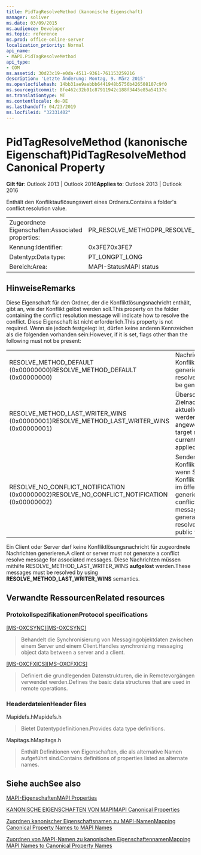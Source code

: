 ```yaml
---
title: PidTagResolveMethod (kanonische Eigenschaft)
manager: soliver
ms.date: 03/09/2015
ms.audience: Developer
ms.topic: reference
ms.prod: office-online-server
localization_priority: Normal
api_name:
- MAPI.PidTagResolveMethod
api_type:
- COM
ms.assetid: 30d23c19-e0da-4511-9361-761153259216
description: 'Letzte Änderung: Montag, 9. März 2015'
ms.openlocfilehash: 14bb31ae9aebbb6441948b5756b426508107c9f0
ms.sourcegitcommit: 8fe462c32b91c87911942c188f3445e85a54137c
ms.translationtype: MT
ms.contentlocale: de-DE
ms.lasthandoff: 04/23/2019
ms.locfileid: "32331402"
---
```

# <a name="pidtagresolvemethod-canonical-property"></a><span data-ttu-id="5e5fa-103">PidTagResolveMethod (kanonische Eigenschaft)</span><span class="sxs-lookup"><span data-stu-id="5e5fa-103">PidTagResolveMethod Canonical Property</span></span>

  
  
<span data-ttu-id="5e5fa-104">**Gilt für**: Outlook 2013 | Outlook 2016</span><span class="sxs-lookup"><span data-stu-id="5e5fa-104">**Applies to**: Outlook 2013 | Outlook 2016</span></span> 
  
<span data-ttu-id="5e5fa-105">Enthält den Konfliktauflösungswert eines Ordners.</span><span class="sxs-lookup"><span data-stu-id="5e5fa-105">Contains a folder's conflict resolution value.</span></span>
  
|||
|:-----|:-----|
|<span data-ttu-id="5e5fa-106">Zugeordnete Eigenschaften:</span><span class="sxs-lookup"><span data-stu-id="5e5fa-106">Associated properties:</span></span>  <br/> |<span data-ttu-id="5e5fa-107">PR_RESOLVE_METHOD</span><span class="sxs-lookup"><span data-stu-id="5e5fa-107">PR_RESOLVE_METHOD</span></span>  <br/> |
|<span data-ttu-id="5e5fa-108">Kennung:</span><span class="sxs-lookup"><span data-stu-id="5e5fa-108">Identifier:</span></span>  <br/> |<span data-ttu-id="5e5fa-109">0x3FE7</span><span class="sxs-lookup"><span data-stu-id="5e5fa-109">0x3FE7</span></span>  <br/> |
|<span data-ttu-id="5e5fa-110">Datentyp:</span><span class="sxs-lookup"><span data-stu-id="5e5fa-110">Data type:</span></span>  <br/> |<span data-ttu-id="5e5fa-111">PT_LONG</span><span class="sxs-lookup"><span data-stu-id="5e5fa-111">PT_LONG</span></span>  <br/> |
|<span data-ttu-id="5e5fa-112">Bereich:</span><span class="sxs-lookup"><span data-stu-id="5e5fa-112">Area:</span></span>  <br/> |<span data-ttu-id="5e5fa-113">MAPI-Status</span><span class="sxs-lookup"><span data-stu-id="5e5fa-113">MAPI status</span></span>  <br/> |
   
## <a name="remarks"></a><span data-ttu-id="5e5fa-114">Hinweise</span><span class="sxs-lookup"><span data-stu-id="5e5fa-114">Remarks</span></span>

<span data-ttu-id="5e5fa-115">Diese Eigenschaft für den Ordner, der die Konfliktlösungsnachricht enthält, gibt an, wie der Konflikt gelöst werden soll.</span><span class="sxs-lookup"><span data-stu-id="5e5fa-115">This property on the folder containing the conflict resolution message will indicate how to resolve the conflict.</span></span> <span data-ttu-id="5e5fa-116">Diese Eigenschaft ist nicht erforderlich.</span><span class="sxs-lookup"><span data-stu-id="5e5fa-116">This property is not required.</span></span> <span data-ttu-id="5e5fa-117">Wenn sie jedoch festgelegt ist, dürfen keine anderen Kennzeichen als die folgenden vorhanden sein:</span><span class="sxs-lookup"><span data-stu-id="5e5fa-117">However, if it is set, flags other than the following must not be present:</span></span>
  
|||
|:-----|:-----|
|<span data-ttu-id="5e5fa-118">RESOLVE_METHOD_DEFAULT (0x00000000)</span><span class="sxs-lookup"><span data-stu-id="5e5fa-118">RESOLVE_METHOD_DEFAULT (0x00000000)</span></span>  <br/> |<span data-ttu-id="5e5fa-119">Nachricht zur Konfliktlösung sollte generiert werden.</span><span class="sxs-lookup"><span data-stu-id="5e5fa-119">Conflict resolve message should be generated.</span></span>  <br/> |
|<span data-ttu-id="5e5fa-120">RESOLVE_METHOD_LAST_WRITER_WINS (0x00000001)</span><span class="sxs-lookup"><span data-stu-id="5e5fa-120">RESOLVE_METHOD_LAST_WRITER_WINS (0x00000001)</span></span>  <br/> |<span data-ttu-id="5e5fa-121">Überschreiben Sie die Zielnachricht, und aktuelle Änderungen werden angewendet.</span><span class="sxs-lookup"><span data-stu-id="5e5fa-121">Overwrite target message with current changes being applied.</span></span>  <br/> |
|<span data-ttu-id="5e5fa-122">RESOLVE_NO_CONFLICT_NOTIFICATION (0x00000002)</span><span class="sxs-lookup"><span data-stu-id="5e5fa-122">RESOLVE_NO_CONFLICT_NOTIFICATION (0x00000002)</span></span>  <br/> |<span data-ttu-id="5e5fa-123">Senden Sie keine Konfliktbenachrichtigung, wenn Sie eine Konfliktlösungsnachricht im öffentlichen Ordner generieren.</span><span class="sxs-lookup"><span data-stu-id="5e5fa-123">Do not send conflict notification message when generating conflict resolve message in public folder.</span></span>  <br/> |
   
<span data-ttu-id="5e5fa-124">Ein Client oder Server darf keine Konfliktlösungsnachricht für zugeordnete Nachrichten generieren.</span><span class="sxs-lookup"><span data-stu-id="5e5fa-124">A client or server must not generate a conflict resolve message for associated messages.</span></span> <span data-ttu-id="5e5fa-125">Diese Nachrichten müssen mithilfe RESOLVE_METHOD_LAST_WRITER_WINS **aufgelöst** werden.</span><span class="sxs-lookup"><span data-stu-id="5e5fa-125">These messages must be resolved by using **RESOLVE_METHOD_LAST_WRITER_WINS** semantics.</span></span> 
  
## <a name="related-resources"></a><span data-ttu-id="5e5fa-126">Verwandte Ressourcen</span><span class="sxs-lookup"><span data-stu-id="5e5fa-126">Related resources</span></span>

### <a name="protocol-specifications"></a><span data-ttu-id="5e5fa-127">Protokollspezifikationen</span><span class="sxs-lookup"><span data-stu-id="5e5fa-127">Protocol specifications</span></span>

<span data-ttu-id="5e5fa-128">[[MS-OXCSYNC]](https://msdn.microsoft.com/library/fd3e23ef-341a-4a8c-a0e9-6afecbb11c40%28Office.15%29.aspx)</span><span class="sxs-lookup"><span data-stu-id="5e5fa-128">[[MS-OXCSYNC]](https://msdn.microsoft.com/library/fd3e23ef-341a-4a8c-a0e9-6afecbb11c40%28Office.15%29.aspx)</span></span>
  
> <span data-ttu-id="5e5fa-129">Behandelt die Synchronisierung von Messagingobjektdaten zwischen einem Server und einem Client.</span><span class="sxs-lookup"><span data-stu-id="5e5fa-129">Handles synchronizing messaging object data between a server and a client.</span></span>
    
<span data-ttu-id="5e5fa-130">[[MS-OXCFXICS]](https://msdn.microsoft.com/library/b9752f3d-d50d-44b8-9e6b-608a117c8532%28Office.15%29.aspx)</span><span class="sxs-lookup"><span data-stu-id="5e5fa-130">[[MS-OXCFXICS]](https://msdn.microsoft.com/library/b9752f3d-d50d-44b8-9e6b-608a117c8532%28Office.15%29.aspx)</span></span>
  
> <span data-ttu-id="5e5fa-131">Definiert die grundlegenden Datenstrukturen, die in Remotevorgängen verwendet werden.</span><span class="sxs-lookup"><span data-stu-id="5e5fa-131">Defines the basic data structures that are used in remote operations.</span></span>
    
### <a name="header-files"></a><span data-ttu-id="5e5fa-132">Headerdateien</span><span class="sxs-lookup"><span data-stu-id="5e5fa-132">Header files</span></span>

<span data-ttu-id="5e5fa-133">Mapidefs.h</span><span class="sxs-lookup"><span data-stu-id="5e5fa-133">Mapidefs.h</span></span>
  
> <span data-ttu-id="5e5fa-134">Bietet Datentypdefinitionen.</span><span class="sxs-lookup"><span data-stu-id="5e5fa-134">Provides data type definitions.</span></span>
    
<span data-ttu-id="5e5fa-135">Mapitags.h</span><span class="sxs-lookup"><span data-stu-id="5e5fa-135">Mapitags.h</span></span>
  
> <span data-ttu-id="5e5fa-136">Enthält Definitionen von Eigenschaften, die als alternative Namen aufgeführt sind.</span><span class="sxs-lookup"><span data-stu-id="5e5fa-136">Contains definitions of properties listed as alternate names.</span></span>
    
## <a name="see-also"></a><span data-ttu-id="5e5fa-137">Siehe auch</span><span class="sxs-lookup"><span data-stu-id="5e5fa-137">See also</span></span>



[<span data-ttu-id="5e5fa-138">MAPI-Eigenschaften</span><span class="sxs-lookup"><span data-stu-id="5e5fa-138">MAPI Properties</span></span>](mapi-properties.md)
  
[<span data-ttu-id="5e5fa-139">KANONISCHE EIGENSCHAFTEN VON MAPI</span><span class="sxs-lookup"><span data-stu-id="5e5fa-139">MAPI Canonical Properties</span></span>](mapi-canonical-properties.md)
  
[<span data-ttu-id="5e5fa-140">Zuordnen kanonischer Eigenschaftsnamen zu MAPI-Namen</span><span class="sxs-lookup"><span data-stu-id="5e5fa-140">Mapping Canonical Property Names to MAPI Names</span></span>](mapping-canonical-property-names-to-mapi-names.md)
  
[<span data-ttu-id="5e5fa-141">Zuordnen von MAPI-Namen zu kanonischen Eigenschaftennamen</span><span class="sxs-lookup"><span data-stu-id="5e5fa-141">Mapping MAPI Names to Canonical Property Names</span></span>](mapping-mapi-names-to-canonical-property-names.md)

